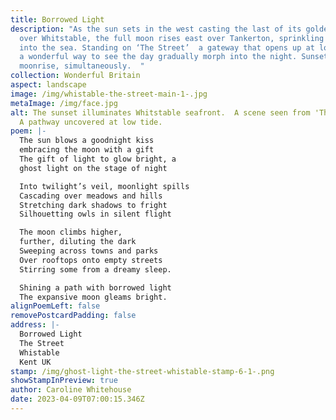 ```yaml
---
title: Borrowed Light
description: "As the sun sets in the west casting the last of its golden rays
  over Whitstable, the full moon rises east over Tankerton, sprinkling silver
  into the sea. Standing on ‘The Street’  a gateway that opens up at low tide is
  a wonderful way to see the day gradually morph into the night. Sunset and
  moonrise, simultaneously.  "
collection: Wonderful Britain
aspect: landscape
image: /img/whistable-the-street-main-1-.jpg
metaImage: /img/face.jpg
alt: The sunset illuminates Whitstable seafront.  A scene seen from 'The Street'
  A pathway uncovered at low tide.
poem: |-
  The sun blows a goodnight kiss
  embracing the moon with a gift 
  The gift of light to glow bright, a
  ghost light on the stage of night

  Into twilight’s veil, moonlight spills
  Cascading over meadows and hills
  Stretching dark shadows to fright
  Silhouetting owls in silent flight

  The moon climbs higher, 
  further, diluting the dark
  Sweeping across towns and parks
  Over rooftops onto empty streets
  Stirring some from a dreamy sleep.

  Shining a path with borrowed light
  The expansive moon gleams bright.
alignPoemLeft: false
removePostcardPadding: false
address: |-
  Borrowed Light
  The Street
  Whistable
  Kent UK
stamp: /img/ghost-light-the-street-whistable-stamp-6-1-.png
showStampInPreview: true
author: Caroline Whitehouse
date: 2023-04-09T07:00:15.346Z
---
```


